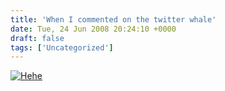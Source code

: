 ```yaml
---
title: 'When I commented on the twitter whale'
date: Tue, 24 Jun 2008 20:24:10 +0000
draft: false
tags: ['Uncategorized']
---
```


[![](http://www.main-vision.com/richard/blog/wp-content/uploads/2008/06/picture-15-300x124.png "Hehe")](http://www.main-vision.com/richard/blog/wp-content/uploads/2008/06/picture-15.png)